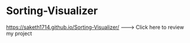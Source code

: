 # Sorting-Visualizer
https://saketh1714.github.io/Sorting-Visualizer/  ---> Click here to review my project
